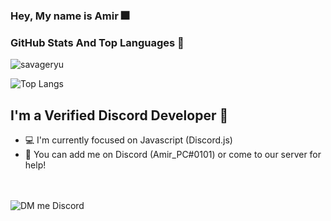  ### Hey, My name is Amir 🎆


### GitHub Stats And Top Languages 📌

![savageryu](https://github-readme-stats.vercel.app/api?username=amir-pc&show_icons=true&theme=dark)

![Top Langs](https://github-readme-stats.vercel.app/api/top-langs/?username=amir-pc&layout=compact&theme=dark)

## I'm a Verified Discord Developer 🎇

- 💻 I'm currently focused on Javascript (Discord.js)
- 🤯 You can add me on Discord (Amir_PC#0101) or come to our server for help!



<br><br>
![DM me Discord](https://discord.c99.nl/widget/theme-1/786606633325035562.png)




